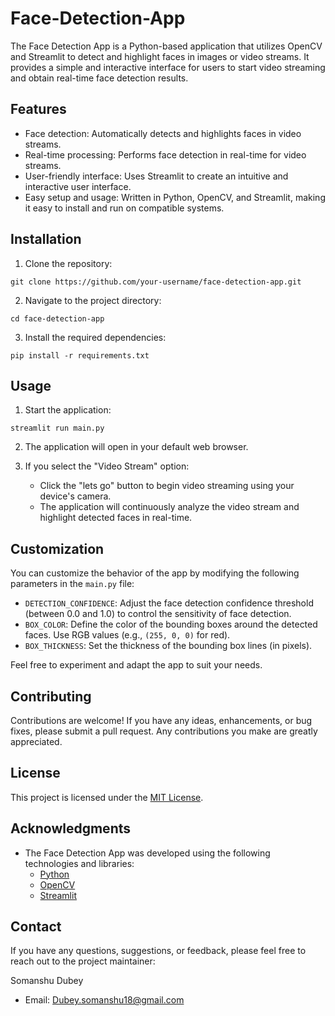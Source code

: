 # Face-Detection-App


The Face Detection App is a Python-based application that utilizes OpenCV and Streamlit to detect and highlight faces in images or video streams. It provides a simple and interactive interface for users to  start video streaming and obtain real-time face detection results.

## Features

- Face detection: Automatically detects and highlights faces in  video streams.
- Real-time processing: Performs face detection in real-time for video streams.
- User-friendly interface: Uses Streamlit to create an intuitive and interactive user interface.
- Easy setup and usage: Written in Python, OpenCV, and Streamlit, making it easy to install and run on compatible systems.


## Installation

1. Clone the repository:

```shell
git clone https://github.com/your-username/face-detection-app.git
```

2. Navigate to the project directory:

```shell
cd face-detection-app
```

3. Install the required dependencies:

```shell
pip install -r requirements.txt
```

## Usage

1. Start the application:

```shell
streamlit run main.py
```

2. The application will open in your default web browser.

3. If you select the "Video Stream" option:
   - Click the "lets go" button to begin video streaming using your device's camera.
   - The application will continuously analyze the video stream and highlight detected faces in real-time.

## Customization

You can customize the behavior of the app by modifying the following parameters in the `main.py` file:

- `DETECTION_CONFIDENCE`: Adjust the face detection confidence threshold (between 0.0 and 1.0) to control the sensitivity of face detection.
- `BOX_COLOR`: Define the color of the bounding boxes around the detected faces. Use RGB values (e.g., `(255, 0, 0)` for red).
- `BOX_THICKNESS`: Set the thickness of the bounding box lines (in pixels).

Feel free to experiment and adapt the app to suit your needs.

## Contributing

Contributions are welcome! If you have any ideas, enhancements, or bug fixes, please submit a pull request. Any contributions you make are greatly appreciated.

## License

This project is licensed under the [MIT License](LICENSE).

## Acknowledgments

- The Face Detection App was developed using the following technologies and libraries:
  - [Python](https://www.python.org/)
  - [OpenCV](https://opencv.org/)
  - [Streamlit](https://streamlit.io/)


## Contact

If you have any questions, suggestions, or feedback, please feel free to reach out to the project maintainer:

Somanshu Dubey
- Email: Dubey.somanshu18@gmail.com

